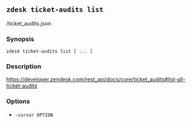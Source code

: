 ## `zdesk ticket-audits list`

/ticket_audits.json

### Synopsis

    zdesk ticket-audits list [ ... ]

### Description

https://developer.zendesk.com/rest_api/docs/core/ticket_audits#list-all-ticket-audits

### Options

* `-cursor OPTION`

